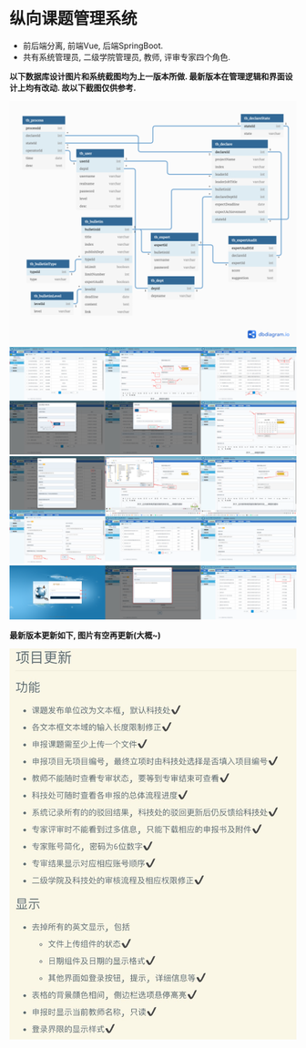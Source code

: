 # 纵向课题管理系统

- 前后端分离, 前端Vue, 后端SpringBoot.
- 共有系统管理员, 二级学院管理员, 教师, 评审专家四个角色.

**以下数据库设计图片和系统截图均为上一版本所做. 最新版本在管理逻辑和界面设计上均有改动. 故以下截图仅供参考.**

![database](readme-img/database.png)
![r1](readme-img/r1.png)
![r2](readme-img/r2.png)
![r3](readme-img/r3.png)

**最新版本更新如下, 图片有空再更新(大概~)**

![up](readme-img/up.jpeg)
